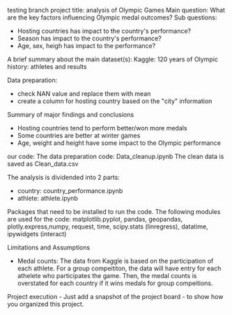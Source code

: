 testing branch
project title: analysis of Olympic Games
Main question: What are the key factors influencing Olympic medal outcomes?
Sub questions: 
- Hosting countries has impact to the country's performance? 
- Season has impact to the country's performance?
- Age, sex, heigh has impact to the performance?

A brief summary about the main dataset(s):
Kaggle: 120 years of Olympic history: athletes and results 

Data preparation: 
- check NAN value and replace them with mean
- create a column for hosting country based on the "city" information

Summary of major findings and conclusions
- Hosting countries tend to perform better/won more medals
- Some countries are better at winter games 
- Age, weight and height have some impact to the Olympic performance

our code:
The data preparation code: Data_cleanup.ipynb
The clean data is saved as Clean_data.csv

The analysis is dividended into 2 parts:
- country: country_performance.ipynb
- athlete: athlete.ipynb

Packages that need to be installed to run the code. The following modules are used for the code: 
matplotlib.pyplot, pandas, geopandas, plotly.express,numpy, request, time, scipy.stats (linregress), datatime, ipywidgets (interact)

Limitations and Assumptions
- Medal counts: The data from Kaggle is based on the participation of each athlete. For a group compeititon, the data will have entry for each athelete who participates the game. Then, the medal counts is overstated for each country if it wins medals for group compeitions.  


Project execution - Just add a snapshot of the project board - to show how you organized this project.
